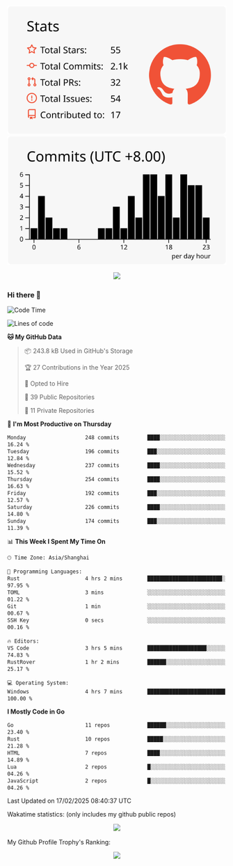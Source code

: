 <div align="center">
 
![](https://raw.githubusercontent.com/hycinth22/hycinth22/main/profile-summary-card-output/swift/3-stats.svg) ![](https://raw.githubusercontent.com/hycinth22/hycinth22/main/profile-summary-card-output/swift/4-productive-time.svg)

</div>

<div align="center"> <img src="https://github-readme-streak-stats.herokuapp.com/?user=hycinth22" /> </div>

### Hi there 👋

<!--
this is a ✨ _special_ ✨ repository because its `README.md` (this file) appears on your GitHub profile.

Here are some ideas to get you started:

- 🔭 I’m currently working on ...
- 🌱 I’m currently learning ...
- 👯 I’m looking to collaborate on ...
- 🤔 I’m looking for help with ...
- 💬 Ask me about ...
- 📫 How to reach me: ...
- 😄 Pronouns: ...
- ⚡ Fun fact: ...
-->

<!--START_SECTION:waka-->
![Code Time](http://img.shields.io/badge/Code%20Time-1%2C697%20hrs%201%20min-blue)

![Lines of code](https://img.shields.io/badge/From%20Hello%20World%20I%27ve%20Written-1.3%20million%20lines%20of%20code-blue)

**🐱 My GitHub Data** 

> 📦 243.8 kB Used in GitHub's Storage 
 > 
> 🏆 27 Contributions in the Year 2025
 > 
> 💼 Opted to Hire
 > 
> 📜 39 Public Repositories 
 > 
> 🔑 11 Private Repositories 
 > 
📅 **I'm Most Productive on Thursday** 

```text
Monday                   248 commits         ████░░░░░░░░░░░░░░░░░░░░░   16.24 % 
Tuesday                  196 commits         ███░░░░░░░░░░░░░░░░░░░░░░   12.84 % 
Wednesday                237 commits         ████░░░░░░░░░░░░░░░░░░░░░   15.52 % 
Thursday                 254 commits         ████░░░░░░░░░░░░░░░░░░░░░   16.63 % 
Friday                   192 commits         ███░░░░░░░░░░░░░░░░░░░░░░   12.57 % 
Saturday                 226 commits         ████░░░░░░░░░░░░░░░░░░░░░   14.80 % 
Sunday                   174 commits         ███░░░░░░░░░░░░░░░░░░░░░░   11.39 % 
```


📊 **This Week I Spent My Time On** 

```text
🕑︎ Time Zone: Asia/Shanghai

💬 Programming Languages: 
Rust                     4 hrs 2 mins        ████████████████████████░   97.95 % 
TOML                     3 mins              ░░░░░░░░░░░░░░░░░░░░░░░░░   01.22 % 
Git                      1 min               ░░░░░░░░░░░░░░░░░░░░░░░░░   00.67 % 
SSH Key                  0 secs              ░░░░░░░░░░░░░░░░░░░░░░░░░   00.16 % 

🔥 Editors: 
VS Code                  3 hrs 5 mins        ███████████████████░░░░░░   74.83 % 
RustRover                1 hr 2 mins         ██████░░░░░░░░░░░░░░░░░░░   25.17 % 

💻 Operating System: 
Windows                  4 hrs 7 mins        █████████████████████████   100.00 % 
```

**I Mostly Code in Go** 

```text
Go                       11 repos            ██████░░░░░░░░░░░░░░░░░░░   23.40 % 
Rust                     10 repos            █████░░░░░░░░░░░░░░░░░░░░   21.28 % 
HTML                     7 repos             ████░░░░░░░░░░░░░░░░░░░░░   14.89 % 
Lua                      2 repos             █░░░░░░░░░░░░░░░░░░░░░░░░   04.26 % 
JavaScript               2 repos             █░░░░░░░░░░░░░░░░░░░░░░░░   04.26 % 
```




 Last Updated on 17/02/2025 08:40:37 UTC
<!--END_SECTION:waka-->

Wakatime statistics: (only includes my github public repos)
<div align="center">

![](https://github-readme-stats.vercel.app/api/top-langs/?username=hycinth22&layout=compact&langs_count=6)

</div>

My Github Profile Trophy's Ranking: 
<div align="center"> <img src="https://github-profile-trophy.vercel.app/?username=hycinth22" /> </div>


